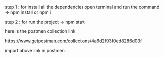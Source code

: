 step 1 : for install all the dependencies open terminal and run the command
         -> npm install or npm i

step 2 : for run the project 
        -> npm start


here is the postmen collection link
 
https://www.getpostman.com/collections/4a6d2f93f0ed8286d03f

import above link in postmen